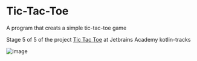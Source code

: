 # Tic-Tac-Toe
A program that creats a simple tic-tac-toe game

Stage 5 of 5 of the project [Tic Tac Toe](https://hyperskill.org/projects/123/stages/658/implement#solutions) at Jetbrains Academy kotlin-tracks

![image](https://user-images.githubusercontent.com/107410128/209945315-39edf745-7ec3-4e0d-854e-71a6352ce6dd.png)

